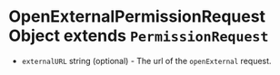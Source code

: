 # OpenExternalPermissionRequest Object extends `PermissionRequest`

* `externalURL` string (optional) - The url of the `openExternal` request.
